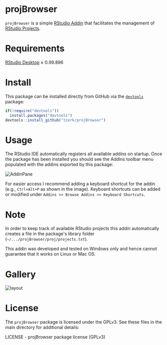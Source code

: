 # projBrowser

`projBrowser` is a simple [RStudio Addin](http://rstudio.github.io/rstudioaddins/) that facilitates the management of [RStudio Projects](https://support.rstudio.com/hc/en-us/articles/200526207-Using-Projects).

# Requirements

[RStudio Desktop](https://www.rstudio.com/products/rstudio/download/) &ge; 0.99.896

# Install

This package can be installed directly from GitHub via the [`devtools`](https://cran.r-project.org/web/packages/devtools/index.html) package:

```r
if(!require("devtools"))
  install.packages("devtools")
devtools::install_github("tzerk/projBrowser")
```

# Usage

The RStudio IDE automatically registers all available addins on startup. Once the package has been installed you should see the Addins toolbar menu populated with the addins exported by this package:

![AddinPane](http://i.imgur.com/Q6vZDR9.png)

For easier access I recommend adding a keyboard shortcut for the addin (e.g., `Ctrl+Alt+P` as shown in the image). Keyboard shortcuts can be added or modified under `Addins >> Browse Addins >> Keyboard Shortcuts`.

# Note

In order to keep track of available RStudio projects this addin automatically creates a file in the package's library folder (`~/.../projBrowser/proj/projects.txt`).

This addin was developed and tested on Windows only and hence cannot guarantee that it works on Linux or Mac OS. 

# Gallery

![layout](http://i.imgur.com/hGQaW2y.png)

# License

The `projBrowser` package is licensed under the GPLv3. See these files in the main directory for additional details:

LICENSE - projBrowser package license (GPLv3)
